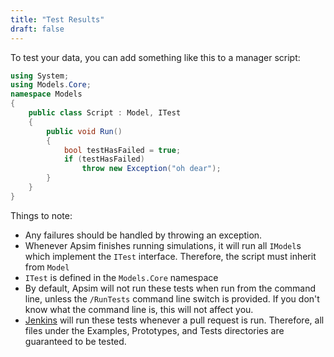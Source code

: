 ```yaml
---
title: "Test Results"
draft: false
---
```


To test your data, you can add something like this to a manager script:

```csharp
using System;
using Models.Core;
namespace Models
{
    public class Script : Model, ITest
    {
        public void Run()
        {
            bool testHasFailed = true;
            if (testHasFailed)
                throw new Exception("oh dear");
        }
    }
}
```

Things to note:

 * Any failures should be handled by throwing an exception.
 * Whenever Apsim finishes running simulations, it will run all `IModel`s which implement the `ITest` interface. Therefore, the script must inherit from `Model`
 * `ITest` is defined in the `Models.Core` namespace
 * By default, Apsim will not run these tests when run from the command line, unless the `/RunTests` command line switch is provided. If you don't know what the command line is, this will not affect you.
 * [Jenkins](http://www.apsim.info:8080/jenkins) will run these tests whenever a pull request is run. Therefore, all files under the Examples, Prototypes, and Tests directories are guaranteed to be tested.
